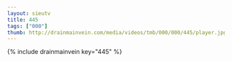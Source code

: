 ```yaml
--- 
layout: sieutv
title: 445
tags: ["000"]
thumb: http://drainmainvein.com/media/videos/tmb/000/000/445/player.jpg
---
```

{% include drainmainvein key="445" %} 
